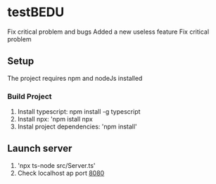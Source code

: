 # testBEDU
Fix critical problem and bugs
Added a new useless feature
Fix critical problem

## Setup

The project requires npm and nodeJs installed

### Build Project
1. Install typescript: npm install -g typescript
2. Install npx: 'npm istall npx
3. Instal project dependencies: 'npm install'

## Launch server

1. 'npx ts-node src/Server.ts'
2. Check localhost ap port [8080](Url)


